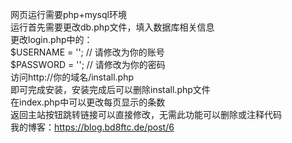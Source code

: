 网页运行需要php+mysql环境   
运行首先需要更改db.php文件，填入数据库相关信息   
更改login.php中的：  
$USERNAME = '';       // 请修改为你的账号  
$PASSWORD = ''; // 请修改为你的密码  
访问http://你的域名/install.php  
即可完成安装，安装完成后可以删除install.php文件  
在index.php中可以更改每页显示的条数  
返回主站按钮跳转链接可以直接修改，无需此功能可以删除或注释代码  
我的博客：https://blog.bd8ftc.de/post/6
